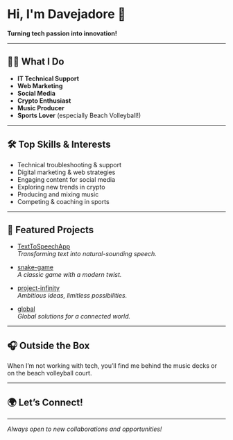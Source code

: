 <!--
**Davejadore/Davejadore** is a ✨ _special_ ✨ repository because its `README.md` (this file) appears on your GitHub profile.

Here are some ideas to get you started:

- 🔭 I’m currently working on ...
- 🌱 I’m currently learning ...
- 👯 I’m looking to collaborate on ...
- 🤔 I’m looking for help with ...
- 💬 Ask me about ...
- 📫 How to reach me: ...
- 😄 Pronouns: ...
- ⚡ Fun fact: ...
-->
# Hi, I'm Davejadore 👋

**Turning tech passion into innovation!**

---

## 👨‍💻 What I Do
- **IT Technical Support**
- **Web Marketing**
- **Social Media**
- **Crypto Enthusiast**
- **Music Producer**
- **Sports Lover** (especially Beach Volleyball!)

---

## 🛠️ Top Skills & Interests
- Technical troubleshooting & support
- Digital marketing & web strategies
- Engaging content for social media
- Exploring new trends in crypto
- Producing and mixing music
- Competing & coaching in sports

---

## 🚀 Featured Projects

- [TextToSpeechApp](https://github.com/Davejadore/TextToSpeechApp)  
  *Transforming text into natural-sounding speech.*

- [snake-game](https://github.com/Davejadore/snake-game)  
  *A classic game with a modern twist.*

- [project-infinity](https://github.com/Davejadore/project-infinity)  
  *Ambitious ideas, limitless possibilities.*

- [global](https://github.com/Davejadore/global)  
  *Global solutions for a connected world.*

---

## 🎧 Outside the Box
When I’m not working with tech, you’ll find me behind the music decks or on the beach volleyball court.

---

## 🌍 Let’s Connect!
<!-- Add your social links below as needed -->
<!--
[LinkedIn](#) | [Twitter/X](#) | [SoundCloud](#) | [Website](#)
-->

---

*Always open to new collaborations and opportunities!*
